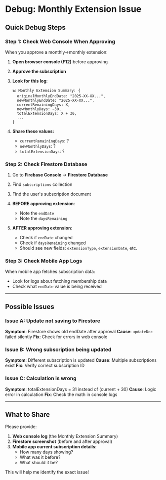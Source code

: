 # Debug: Monthly Extension Issue

## Quick Debug Steps

### Step 1: Check Web Console When Approving

When you approve a monthly→monthly extension:

1. **Open browser console (F12)** before approving
2. **Approve the subscription**
3. **Look for this log**:
   ```
   📊 Monthly Extension Summary: {
     originalMonthlyEndDate: "2025-XX-XX...",
     newMonthlyEndDate: "2025-XX-XX...",
     currentRemainingDays: X,
     newMonthlyDays: ~30,
     totalExtensionDays: X + 30,
     ...
   }
   ```

4. **Share these values:**
   - `currentRemainingDays`: ?
   - `newMonthlyDays`: ?
   - `totalExtensionDays`: ?

### Step 2: Check Firestore Database

1. Go to **Firebase Console** → **Firestore Database**
2. Find `subscriptions` collection
3. Find the user's subscription document
4. **BEFORE approving extension**:
   - Note the `endDate`
   - Note the `daysRemaining`

5. **AFTER approving extension**:
   - Check if `endDate` changed
   - Check if `daysRemaining` changed
   - Should see new fields: `extensionType`, `extensionDate`, etc.

### Step 3: Check Mobile App Logs

When mobile app fetches subscription data:
- Look for logs about fetching membership data
- Check what `endDate` value is being received

---

## Possible Issues

### Issue A: Update not saving to Firestore
**Symptom**: Firestore shows old endDate after approval
**Cause**: `updateDoc` failed silently
**Fix**: Check for errors in web console

### Issue B: Wrong subscription being updated
**Symptom**: Different subscription is updated
**Cause**: Multiple subscriptions exist
**Fix**: Verify correct subscription ID

### Issue C: Calculation is wrong
**Symptom**: totalExtensionDays = 31 instead of (current + 30)
**Cause**: Logic error in calculation
**Fix**: Check the math in console logs

---

## What to Share

Please provide:
1. **Web console log** (the Monthly Extension Summary)
2. **Firestore screenshot** (before and after approval)
3. **Mobile app current subscription details**:
   - How many days showing?
   - What was it before?
   - What should it be?

This will help me identify the exact issue!

